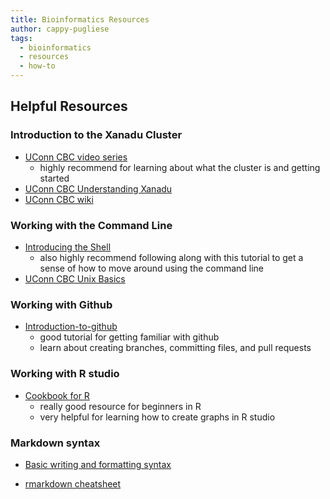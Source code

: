 ```yaml
---
title: Bioinformatics Resources
author: cappy-pugliese
tags:
  - bioinformatics
  - resources
  - how-to
---
```


## Helpful Resources

### Introduction to the Xanadu Cluster

-   [UConn CBC video series](https://github.com/CBC-UCONN/CBC_Docs/wiki/Intro-to-Xanadu-Videos)
    -   highly recommend for learning about what the cluster is and getting started
-   [UConn CBC Understanding Xanadu](https://bioinformatics.uconn.edu/resources-and-events/tutorials-2/xanadu/)
-   [UConn CBC wiki](https://github.com/CBC-UCONN/CBC_Docs/wiki)

### Working with the Command Line

-   [Introducing the Shell](https://swcarpentry.github.io/shell-novice/01-intro.html)
    -   also highly recommend following along with this tutorial to get a sense of how to move around using the command line
-   [UConn CBC Unix Basics](https://github.com/CBC-UCONN/CBC_Docs/wiki/Unix-Basics#notes)

### Working with Github

-   [Introduction-to-github](https://github.com/skills/introduction-to-github)
    -   good tutorial for getting familiar with github
    -   learn about creating branches, committing files, and pull requests

### Working with R studio

-   [Cookbook for R](http://www.cookbook-r.com/)
    -   really good resource for beginners in R
    -   very helpful for learning how to create graphs in R studio

### Markdown syntax

-   [Basic writing and formatting syntax](https://docs.github.com/en/get-started/writing-on-github/getting-started-with-writing-and-formatting-on-github/basic-writing-and-formatting-syntax)

-   [rmarkdown cheatsheet](https://rstudio.github.io/cheatsheets/rmarkdown.pdf)
